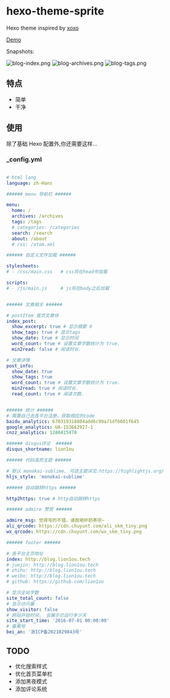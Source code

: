 # hexo-theme-sprite

Hexo theme inspired by [xoxo](https://github.com/KevinOfNeu/hexo-theme-xoxo) 

[Demo](https://blog.lion1ou.tech)

Snapshots: 

![blog-index.png](https://i.loli.net/2021/10/10/RXdxFbnLtMumAB6.png)
![blog-archives.png](https://i.loli.net/2021/10/10/jmnH71aerS8UFR9.png)
![blog-tags.png](https://i.loli.net/2021/10/10/8Zu1b39gVh7jymB.png)

## 特点

- 简单
- 干净


## 使用
除了基础 Hexo 配置外,你还需要这样...

### _config.yml
```yml

# html lang
language: zh-Hans

###### menu 导航栏 ######

menu:
  home: /
  archives: /archives
  tags: /tags
  # categories: /categories
  search: /search
  about: /about
  # rss: /atom.xml

###### 自定义文件加载 ######

stylesheets:
# - /css/main.css   # css将在head中加载

scripts:
# - /js/main.js     # js将在body之后加载


###### 文章相关 ######

# postItem 首页文章块
index_post:
  show_excerpt: true # 显示摘要 0
  show_tags: true # 显示tags
  show_date: true # 显示时间
  word_count: true # 设置文章字数统计为 true.
  min2read: false # 阅读时长.

# 文章详情
post_info:
  show_date: true
  show_tags: true
  word_count: true # 设置文章字数统计为 true.
  min2read: true # 阅读时长.
  read_count: true # 阅读次数.


###### 统计 ######
# 需要自己去各平台注册，获取相应的code
baidu_analytics: 670319318804add6c99a71df6601f645
google_analytics: UA-153662927-1
cnzz_analytics: 1280415470

###### disqus评论  ######
disqus_shortname: lion1ou

###### 代码高亮主题 ######

# 默认 monokai-sublime, 可选主题详见:https://highlightjs.org/
hljs_style: 'monokai-sublime' 

###### 自动跳转https ######

http2https: true # http自动跳转https

###### admire 赞赏 ######

admire_msg: 觉得写的不错，请我喝杯奶茶呗~
ali_qrcode: https://cdn.chuyunt.com/ali_skm_tiny.png
wx_qrcode: https://cdn.chuyunt.com/wx_skm_tiny.png

###### footer ######

# 各平台主页地址
index: http://blog.lion1ou.tech
# juejin: http://blog.lion1ou.tech
# zhihu: http://blog.lion1ou.tech
# weibo: http://blog.lion1ou.tech
# github: https://github.com/lion1ou

# 显示全站字数
site_total_count: false
# 显示访问量
show_visitor: false
# 网站开始时间， 会展示已运行多少天
site_start_time: '2016-07-01 00:00:00'
# 备案号
bei_an: '浙ICP备2021029843号'

```

## TODO

* 优化搜索样式
* 优化首页菜单栏
* 添加黑夜模式
* 添加评论系统

